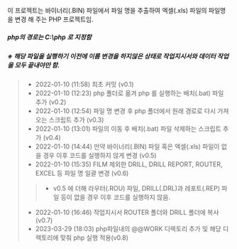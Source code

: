 이 프로젝트는 바이너리(.BIN) 파일에서 파일 명을 추출하여 엑셀(.xls) 파일의 파일명을 변경 해 주는 PHP 프로젝트임.<br/>
##### php의 경로는 C:\php 로 지정함

##### ※ 해당 파일을 실행하기 이전에 이름 변경을 하지않은 상태로 작업지시서와 데이터 작업을 모두 끝내야만 함.

> - 2022-01-10 (11:58) 최초 커밋 (v0.1) <br/>
> - 2022-01-10 (12:23) php 폴더로 옮겨 php 를 실행하는 배치(.bat) 파일 추가 (v0.2) <br/>
> - 2022-01-10 (12:54) 파일 명 변경 후 php 폴더에서 원래 경로로 다시 가져오는 스크립트 추가 (v0.3) <br/>
> - 2022-01-10 (13:01) 파일의 이동 후 배치(.bat) 파일 삭제하는 스크립트 추가 (v0.4) <br/>
> - 2022-01-10 (14:44) 만약 바이너리(.BIN) 파일 혹은 엑셀(.xls) 파일이 없을 경우 이후 코드를 실행하지 않게 변경 (v0.5) <br/>
> - 2022-01-10 (15:35) FILM 제외한 DRILL, DRILL REPORT, ROUTER, EXCEL 등 파일 명 일괄 변경 (v0.6) <br/>
>> - v0.5 에 더해 라우터(.ROU) 파일, DRILL(.DRL)과 레포트(.REP) 파일 등이 없을 경우 이후 코드를 실행하지 않음. <br/>
> - 2022-01-10 (16:46) 작업지시서 ROUTER 폴더와 DRILL 폴더에 복사 (v0.7) <br/>
> - 2023-03-29 (18:03) php파일내의 @@WORK 디렉토리 추가 및 해당 디렉토리에 맞춰 php 실행 적용(v0.8)<br/>
